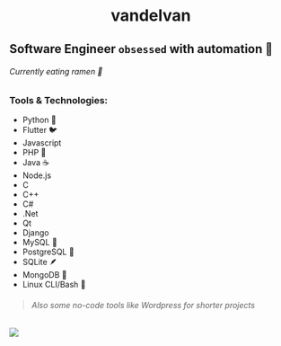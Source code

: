 <h1 align="center"> vandelvan </h1>

## Software Engineer `obsessed` with automation 🤖
###### Currently eating ramen 🍜

### Tools & Technologies:
- Python 🐍
- Flutter 🐦
- Javascript
- PHP 🐘
- Java ☕
- Node.js
- C
- C++
- C#
- .Net
- Qt
- Django
- MySQL 🐬
- PostgreSQL 🐘
- SQLite 🪶
- MongoDB 🍃
- Linux CLI/Bash 🐧
> ###### Also some no-code tools like Wordpress for shorter projects
[<img src="https://img.icons8.com/clouds/50/000000/linkedin.png"/>][linkedin]

[linkedin]: https://www.linkedin.com/in/jose-ivan-orozco-torrez-899672199/
